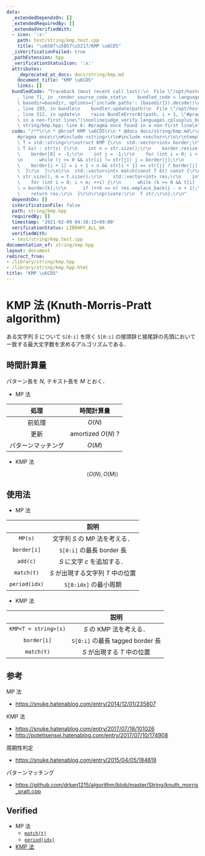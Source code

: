 ```yaml
---
data:
  _extendedDependsOn: []
  _extendedRequiredBy: []
  _extendedVerifiedWith:
  - icon: ':x:'
    path: test/string/kmp.test.cpp
    title: "\u6587\u5B57\u5217/KMP \u6CD5"
  _isVerificationFailed: true
  _pathExtension: hpp
  _verificationStatusIcon: ':x:'
  attributes:
    _deprecated_at_docs: docs/string/kmp.md
    document_title: "KMP \u6CD5"
    links: []
  bundledCode: "Traceback (most recent call last):\n  File \"/opt/hostedtoolcache/Python/3.9.1/x64/lib/python3.9/site-packages/onlinejudge_verify/documentation/build.py\"\
    , line 71, in _render_source_code_stat\n    bundled_code = language.bundle(stat.path,\
    \ basedir=basedir, options={'include_paths': [basedir]}).decode()\n  File \"/opt/hostedtoolcache/Python/3.9.1/x64/lib/python3.9/site-packages/onlinejudge_verify/languages/cplusplus.py\"\
    , line 193, in bundle\n    bundler.update(path)\n  File \"/opt/hostedtoolcache/Python/3.9.1/x64/lib/python3.9/site-packages/onlinejudge_verify/languages/cplusplus_bundle.py\"\
    , line 312, in update\n    raise BundleErrorAt(path, i + 1, \"#pragma once found\
    \ in a non-first line\")\nonlinejudge_verify.languages.cplusplus_bundle.BundleErrorAt:\
    \ string/kmp.hpp: line 6: #pragma once found in a non-first line\n"
  code: "/**\r\n * @brief KMP \u6CD5\r\n * @docs docs/string/kmp.md\r\n */\r\n\r\n\
    #pragma once\r\n#include <string>\r\n#include <vector>\r\n\r\ntemplate <typename\
    \ T = std::string>\r\nstruct KMP {\r\n  std::vector<int> border;\r\n\r\n  KMP(const\
    \ T &s) : str(s) {\r\n    int n = str.size();\r\n    border.resize(n + 1);\r\n\
    \    border[0] = -1;\r\n    int j = -1;\r\n    for (int i = 0; i < n; ++i) {\r\
    \n      while (j >= 0 && str[i] != str[j]) j = border[j];\r\n      ++j;\r\n  \
    \    border[i + 1] = i + 1 < n && str[i + 1] == str[j] ? border[j] : j;\r\n  \
    \  }\r\n  }\r\n\r\n  std::vector<int> match(const T &t) const {\r\n    int n =\
    \ str.size(), m = t.size();\r\n    std::vector<int> res;\r\n    int k = 0;\r\n\
    \    for (int i = 0; i < m; ++i) {\r\n      while (k >= 0 && t[i] != str[k]) k\
    \ = border[k];\r\n      if (++k == n) res.emplace_back(i - n + 1);\r\n    }\r\n\
    \    return res;\r\n  }\r\n\r\nprivate:\r\n  T str;\r\n};\r\n"
  dependsOn: []
  isVerificationFile: false
  path: string/kmp.hpp
  requiredBy: []
  timestamp: '2021-02-09 04:38:15+09:00'
  verificationStatus: LIBRARY_ALL_WA
  verifiedWith:
  - test/string/kmp.test.cpp
documentation_of: string/kmp.hpp
layout: document
redirect_from:
- /library/string/kmp.hpp
- /library/string/kmp.hpp.html
title: "KMP \u6CD5"
---
```

# KMP 法 (Knuth-Morris-Pratt algorithm)

ある文字列 $S$ について `S[0:i]` を除く `S[0:i]` の接頭辞と接尾辞の先頭において一致する最大文字数を求めるアルゴリズムである．


## 時間計算量

パターン長を $N$, テキスト長を $M$ とおく．

- MP 法

|処理|時間計算量|
|:--:|:--:|
|前処理|$O(N)$|
|更新|$\text{amortized } O(N)$ ?|
|パターンマッチング|$O(M)$|

- KMP 法

$$\langle O(N), O(M) \rangle$$


## 使用法

- MP 法

||説明|
|:--:|:--:|
|`MP(s)`|文字列 $S$ の MP 法を考える．|
|`border[i]`|`S[0:i]` の最長 border 長|
|`add(c)`|$S$ に文字 $c$ を追加する．|
|`match(t)`|$S$ が出現する文字列 $T$ 中の位置|
|`period(idx)`|`S[0:idx]` の最小周期|

- KMP 法

||説明|
|:--:|:--:|
|`KMP<T = string>(s)`|$S$ の KMP 法を考える．|
|`border[i]`|`S[0:i]` の最長 tagged border 長|
|`match(t)`|$S$ が出現する $T$ 中の位置|


## 参考

MP 法
- https://snuke.hatenablog.com/entry/2014/12/01/235807

KMP 法
- https://snuke.hatenablog.com/entry/2017/07/18/101026
- http://potetisensei.hatenablog.com/entry/2017/07/10/174908

周期性判定
- https://snuke.hatenablog.com/entry/2015/04/05/184819

パターンマッチング
- https://github.com/drken1215/algorithm/blob/master/String/knuth_morris_pratt.cpp


## Verified

- MP 法
  - [`match(t)`](https://onlinejudge.u-aizu.ac.jp/solutions/problem/ALDS1_14_B/review/4086469/emthrm/C++14)
  - [`period(idx)`](https://codeforces.com/contest/1138/submission/68089639)
- [KMP 法](https://onlinejudge.u-aizu.ac.jp/solutions/problem/ALDS1_14_B/review/4086467/emthrm/C++14)
